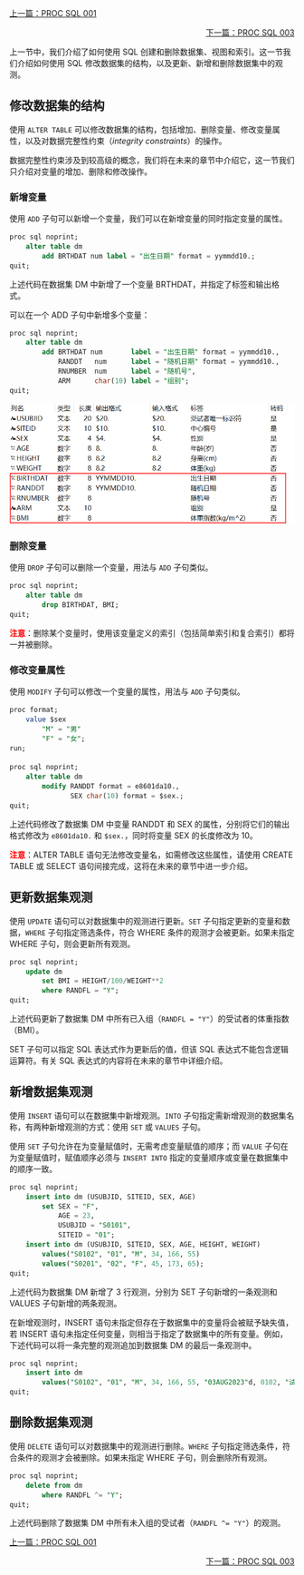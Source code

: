 <p align="left">
    <a href="./PROC SQL 001.md">
        上一篇：PROC SQL 001
    </a>
</p>

<p align="right">
    <a href="./PROC SQL 003.md">
        下一篇：PROC SQL 003
    </a>
</p>

上一节中，我们介绍了如何使用 SQL 创建和删除数据集、视图和索引。这一节我们介绍如何使用 SQL 修改数据集的结构，以及更新、新增和删除数据集中的观测。

## 修改数据集的结构
使用 `ALTER TABLE` 可以修改数据集的结构，包括增加、删除变量、修改变量属性，以及对数据完整性约束（*integrity constraints*）的操作。

数据完整性约束涉及到较高级的概念，我们将在未来的章节中介绍它，这一节我们只介绍对变量的增加、删除和修改操作。

### 新增变量

使用 `ADD` 子句可以新增一个变量，我们可以在新增变量的同时指定变量的属性。

```sql
proc sql noprint;
    alter table dm
        add BRTHDAT num label = "出生日期" format = yymmdd10.;
quit;
```

上述代码在数据集 DM 中新增了一个变量 BRTHDAT，并指定了标签和输出格式。

可以在一个 ADD 子句中新增多个变量：

```sql
proc sql noprint;
    alter table dm
        add BRTHDAT num       label = "出生日期" format = yymmdd10.,
            RANDDT   num      label = "随机日期" format = yymmdd10.,
            RNUMBER  num      label = "随机号",
            ARM      char(10) label = "组别";
quit;
```

![img](./img/PROC%20SQL%20002/add-var-output.png)


### 删除变量

使用 `DROP` 子句可以删除一个变量，用法与 `ADD` 子句类似。

```sql
proc sql noprint;
    alter table dm
        drop BIRTHDAT, BMI;
quit;
```

<font color=red><b>注意</b></font>：删除某个变量时，使用该变量定义的索引（包括简单索引和复合索引）都将一并被删除。

### 修改变量属性

使用 `MODIFY` 子句可以修改一个变量的属性，用法与 `ADD` 子句类似。

```sql
proc format;
    value $sex
        "M" = "男"
        "F" = "女";
run;

proc sql noprint;
    alter table dm
        modify RANDDT format = e8601da10.,
               SEX char(10) format = $sex.;
quit;
```

上述代码修改了数据集 DM 中变量 RANDDT 和 SEX 的属性，分别将它们的输出格式修改为 `e8601da10.` 和 `$sex.`，同时将变量 SEX 的长度修改为 10。

<font color=red><b>注意</b></font>：ALTER TABLE 语句无法修改变量名，如需修改这些属性，请使用 CREATE TABLE 或 SELECT 语句间接完成，这将在未来的章节中进一步介绍。


## 更新数据集观测

使用 `UPDATE` 语句可以对数据集中的观测进行更新。`SET` 子句指定更新的变量和数据，`WHERE` 子句指定筛选条件，符合 WHERE 条件的观测才会被更新。如果未指定 WHERE 子句，则会更新所有观测。

```sql
proc sql noprint;
    update dm
        set BMI = HEIGHT/100/WEIGHT**2
        where RANDFL = "Y";
quit;
```

上述代码更新了数据集 DM 中所有已入组（`RANDFL = "Y"`）的受试者的体重指数（BMI）。

SET 子句可以指定 SQL 表达式作为更新后的值，但该 SQL 表达式不能包含逻辑运算符。有关 SQL 表达式的内容将在未来的章节中详细介绍。

## 新增数据集观测

使用 `INSERT` 语句可以在数据集中新增观测。`INTO` 子句指定需新增观测的数据集名称，有两种新增观测的方式：使用 `SET` 或 `VALUES` 子句。

使用 `SET` 子句允许在为变量赋值时，无需考虑变量赋值的顺序；而 `VALUE` 子句在为变量赋值时，赋值顺序必须与 `INSERT INTO` 指定的变量顺序或变量在数据集中的顺序一致。

```sql
proc sql noprint;
    insert into dm (USUBJID, SITEID, SEX, AGE)
        set SEX = "F",
            AGE = 23,
            USUBJID = "S0101",
            SITEID = "01";
    insert into dm (USUBJID, SITEID, SEX, AGE, HEIGHT, WEIGHT)
        values("S0102", "01", "M", 34, 166, 55)
        values("S0201", "02", "F", 45, 173, 65);
quit;
```

上述代码为数据集 DM 新增了 3 行观测，分别为 SET 子句新增的一条观测和 VALUES 子句新增的两条观测。

在新增观测时，INSERT 语句未指定但存在于数据集中的变量将会被赋予缺失值，若 INSERT 语句未指定任何变量，则相当于指定了数据集中的所有变量。例如，下述代码可以将一条完整的观测追加到数据集 DM 的最后一条观测中。

```sql
proc sql noprint;
    insert into dm
        values("S0102", "01", "M", 34, 166, 55, "03AUG2023"d, 0102, "试验组");
quit;
```

## 删除数据集观测

使用 `DELETE` 语句可以对数据集中的观测进行删除。`WHERE` 子句指定筛选条件，符合条件的观测才会被删除。如果未指定 WHERE 子句，则会删除所有观测。

```sql
proc sql noprint;
    delete from dm
        where RANDFL ^= "Y";
quit;
```

上述代码删除了数据集 DM 中所有未入组的受试者（`RANDFL ^= "Y"`）的观测。

<p align="left">
    <a href="./PROC SQL 001.md">
        上一篇：PROC SQL 001
    </a>
</p>

<p align="right">
    <a href="./PROC SQL 003.md">
        下一篇：PROC SQL 003
    </a>
</p>